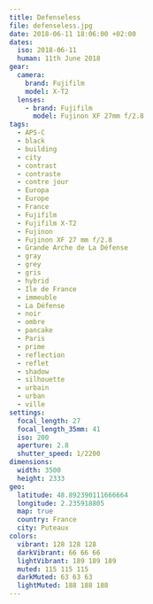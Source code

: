 ```yaml
---
title: Defenseless
file: defenseless.jpg
date: 2018-06-11 18:06:00 +02:00
dates:
  iso: 2018-06-11
  human: 11th June 2018
gear:
  camera:
    brand: Fujifilm
    model: X-T2
  lenses:
    - brand: Fujifilm
      model: Fujinon XF 27mm f/2.8
tags:
  - APS-C
  - black
  - building
  - city
  - contrast
  - contraste
  - contre jour
  - Europa
  - Europe
  - France
  - Fujifilm
  - Fujifilm X-T2
  - Fujinon
  - Fujinon XF 27 mm f/2.8
  - Grande Arche de La Défense
  - gray
  - grey
  - gris
  - hybrid
  - Ile de France
  - immeuble
  - La Défense
  - noir
  - ombre
  - pancake
  - Paris
  - prime
  - reflection
  - reflet
  - shadow
  - silhouette
  - urbain
  - urban
  - ville
settings:
  focal_length: 27
  focal_length_35mm: 41
  iso: 200
  aperture: 2.8
  shutter_speed: 1/2200
dimensions:
  width: 3500
  height: 2333
geo:
  latitude: 48.892390111666664
  longitude: 2.235918805
  map: true
  country: France
  city: Puteaux
colors:
  vibrant: 128 128 128
  darkVibrant: 66 66 66
  lightVibrant: 189 189 189
  muted: 115 115 115
  darkMuted: 63 63 63
  lightMuted: 188 188 188
---
```



